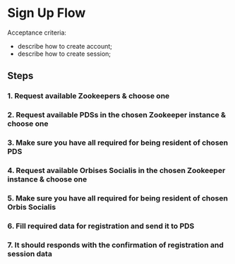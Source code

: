 # Sign Up Flow

Acceptance criteria:

- describe how to create account;
- describe how to create session;

## Steps

### 1. Request available Zookeepers & choose one

### 2. Request available PDSs in the chosen Zookeeper instance & choose one

### 3. Make sure you have all required for being resident of chosen PDS

### 4. Request available Orbises Socialis in the chosen Zookeeper instance & choose one

### 5. Make sure you have all required for being resident of chosen Orbis Socialis

### 6. Fill required data for registration and send it to PDS

### 7. It should responds with the confirmation of registration and session data

